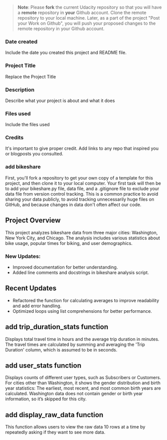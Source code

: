 >**Note**: Please **fork** the current Udacity repository so that you will have a **remote** repository in **your** Github account. Clone the remote repository to your local machine. Later, as a part of the project "Post your Work on Github", you will push your proposed changes to the remote repository in your Github account.

### Date created
Include the date you created this project and README file.

### Project Title
Replace the Project Title

### Description
Describe what your project is about and what it does

### Files used
Include the files used

### Credits
It's important to give proper credit. Add links to any repo that inspired you or blogposts you consulted.
### add bikeshare
First, you'll fork a repository to get your own copy of a template for this project, and then clone it to
your local computer. Your first task will then be to add your bikeshare.py file, data file, and a .gitignore 
file to exclude your data file from version control tracking. This is a common practice to avoid sharing your 
data publicly, to avoid tracking unnecessarily huge files on GitHub, and because changes in data don't often affect our code.

## Project Overview

This project analyzes bikeshare data from three major cities: Washington, New York City, and Chicago. The analysis includes various statistics about bike usage, popular times for biking, and user demographics.

### New Updates:
- Improved documentation for better understanding.
- Added line comments and docstrings in bikeshare analysis script.

## Recent Updates
- Refactored the function for calculating averages to improve readability and add error handling.
- Optimized loops using list comprehensions for better performance.

## add trip_duration_stats function
Displays total travel time in hours and the average trip duration in minutes.
The travel times are calculated by summing and averaging the 'Trip Duration' column, which is assumed to be in seconds.

## add user_stats function 
Displays counts of different user types, such as Subscribers or Customers.
For cities other than Washington, it shows the gender distribution and birth year statistics:
The earliest, most recent, and most common birth years are calculated.
Washington data does not contain gender or birth year information, so it’s skipped for this city.

## add display_raw_data function
This function allows users to view the raw data 10 rows at a time by repeatedly asking if they want to see more data.

